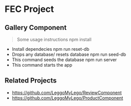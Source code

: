 # FEC Project #
## Gallery Component ##
> Some usage instructions
npm install
  - Install dependecies
npm run reset-db
 - Drops any database/ resets database
npm run seed-db
 - This command seeds the database
npm run server
  - This command starts the app


## Related Projects

  - https://github.com/LeggoMyLego/ReviewComponent
  - https://github.com/LeggoMyLego/ProductComponent


